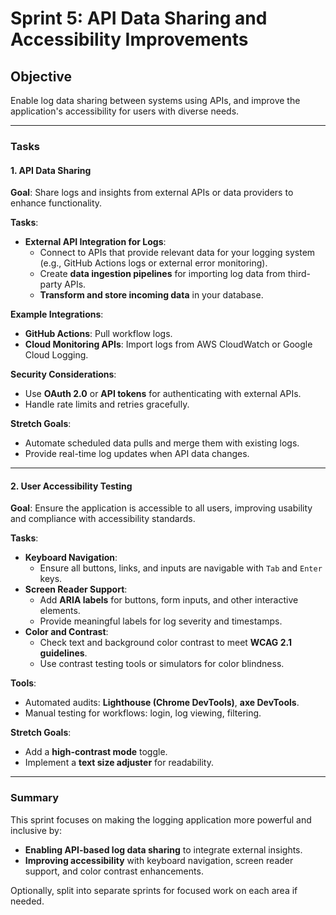 # Sprint 5: API Data Sharing and Accessibility Improvements

## Objective

Enable log data sharing between systems using APIs, and improve the application's accessibility for users with diverse needs.

---

### Tasks

#### 1. API Data Sharing

**Goal**: Share logs and insights from external APIs or data providers to enhance functionality.

**Tasks**:

- **External API Integration for Logs**:
  - Connect to APIs that provide relevant data for your logging system (e.g., GitHub Actions logs or external error monitoring).
  - Create **data ingestion pipelines** for importing log data from third-party APIs.
  - **Transform and store incoming data** in your database.

**Example Integrations**:

- **GitHub Actions**: Pull workflow logs.
- **Cloud Monitoring APIs**: Import logs from AWS CloudWatch or Google Cloud Logging.

**Security Considerations**:

- Use **OAuth 2.0** or **API tokens** for authenticating with external APIs.
- Handle rate limits and retries gracefully.

**Stretch Goals**:

- Automate scheduled data pulls and merge them with existing logs.
- Provide real-time log updates when API data changes.

---

#### 2. User Accessibility Testing

**Goal**: Ensure the application is accessible to all users, improving usability and compliance with accessibility standards.

**Tasks**:

- **Keyboard Navigation**:
  - Ensure all buttons, links, and inputs are navigable with `Tab` and `Enter` keys.
- **Screen Reader Support**:
  - Add **ARIA labels** for buttons, form inputs, and other interactive elements.
  - Provide meaningful labels for log severity and timestamps.
- **Color and Contrast**:
  - Check text and background color contrast to meet **WCAG 2.1 guidelines**.
  - Use contrast testing tools or simulators for color blindness.

**Tools**:

- Automated audits: **Lighthouse (Chrome DevTools)**, **axe DevTools**.
- Manual testing for workflows: login, log viewing, filtering.

**Stretch Goals**:

- Add a **high-contrast mode** toggle.
- Implement a **text size adjuster** for readability.

---

### Summary

This sprint focuses on making the logging application more powerful and inclusive by:

- **Enabling API-based log data sharing** to integrate external insights.
- **Improving accessibility** with keyboard navigation, screen reader support, and color contrast enhancements.

Optionally, split into separate sprints for focused work on each area if needed.
